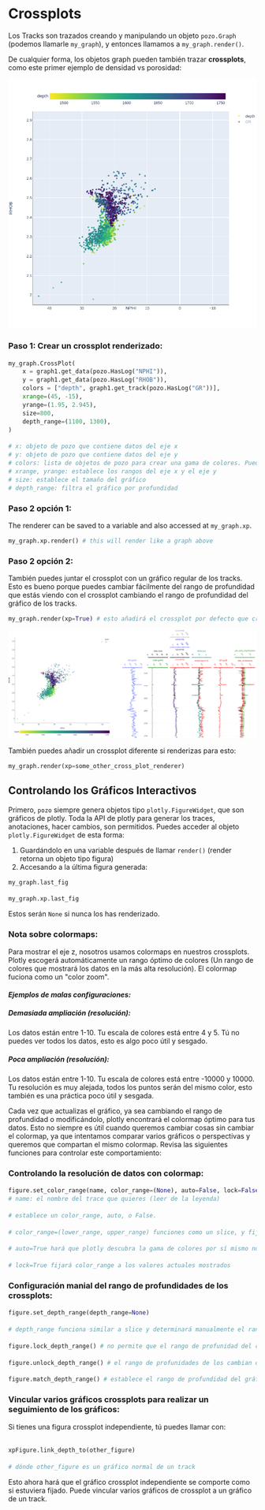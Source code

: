 # Crossplots

Los Tracks son trazados creando y manipulando un objeto `pozo.Graph` (podemos llamarle `my_graph`), y entonces llamamos a `my_graph.render()`.


De cualquier forma, los objetos graph pueden también trazar **crossplots**, como este primer ejemplo de densidad vs porosidad:

![crosspot](../../images/crossplot.png)


### Paso 1: Crear un crossplot renderizado:
```python
my_graph.CrossPlot(
	x = graph1.get_data(pozo.HasLog("NPHI")),
	y = graph1.get_data(pozo.HasLog("RHOB")),
	colors = ["depth", graph1.get_track(pozo.HasLog("GR"))],
	xrange=(45, -15),
	yrange=(1.95, 2.945),
	size=800,
	depth_range=(1100, 1300),
)

# x: objeto de pozo que contiene datos del eje x
# y: objeto de pozo que contiene datos del eje y
# colors: lista de objetos de pozo para crear una gama de colores. Puede incluir "depth" o ser None para no tener colores.
# xrange, yrange: establece los rangos del eje x y el eje y
# size: establece el tamaño del gráfico
# depth_range: filtra el gráfico por profundidad
```

### Paso 2 opción 1:
The renderer can be saved to a variable and also accessed at `my_graph.xp`.

```python
my_graph.xp.render() # this will render like a graph above
```

### Paso 2 opción 2:

También puedes juntar el crossplot con un gráfico regular de los tracks. Esto es bueno porque puedes cambiar fácilmente del rango de profundidad que estás viendo con el crossplot cambiando el rango de profundidad del gráfico de los tracks.

```python
my_graph.render(xp=True) # esto añadirá el crossplot por defecto que creaste en `my_graph.CrossPlot()`
```

![crosspot-embeded](../../images/crossplot_embedded.png)

También puedes añadir un crossplot diferente si renderizas para esto:

```python
my_graph.render(xp=some_other_cross_plot_renderer)
```


## Controlando los Gráficos Interactivos

Primero, `pozo` siempre genera objetos tipo `plotly.FigureWidget`, que son gráficos de plotly. Toda la API de plotly para generar los traces, anotaciones, hacer cambios, son permitidos. Puedes acceder al objeto `plotly.FigureWidget` de esta forma:

1) Guardándolo en una variable después de llamar `render()` (render retorna un objeto tipo figura)
2) Accesando a la última figura generada:

```python
my_graph.last_fig

my_graph.xp.last_fig
```
Estos serán `None` si nunca los has renderizado.


### Nota sobre colormaps:

Para mostrar el eje z, nosotros usamos colormaps en nuestros crossplots. Plotly escogerá automáticamente un rango óptimo de colores (Un rango de colores que mostrará los datos en la más alta resolución). El colormap fuciona como un "color zoom".


#### *Ejemplos de malas configuraciones:*

##### Demasiada ampliación (resolución):

Los datos están entre 1-10. Tu escala de colores está entre 4 y 5. Tú no puedes ver todos los datos, esto es algo poco útil y sesgado.

##### Poca ampliación (resolución):

Los datos están entre 1-10. Tu escala de colores está entre -10000 y 10000. Tu resolución es muy alejada, todos los puntos serán del mismo color, esto también es una práctica poco útil y sesgada.

 Cada vez que actualizas el gráfico, ya sea cambiando el rango de profundidad o modificándolo, plotly encontrará el colormap óptimo para tus datos. Esto no siempre es útil cuando queremos cambiar cosas sin cambiar el colormap, ya que intentamos comparar varios gráficos o perspectivas y queremos que compartan el mismo colormap. Revisa las siguientes funciones para controlar este comportamiento:

### Controlando la resolución de datos con colormap:

```python
figure.set_color_range(name, color_range=(None), auto=False, lock=False)
# name: el nombre del trace que quieres (leer de la leyenda)

# establece un color_range, auto, o False.

# color_range=(lower_range, upper_range) funciones como un slice, y fijará los colores mínimo y máximo de esos rangos establecidos

# auto=True hará que plotly descubra la gama de colores por sí mismo nuevamente

# lock=True fijará color_range a los valores actuales mostrados

```
### Configuración manial del rango de profundidades de los crossplots:

```python
figure.set_depth_range(depth_range=None)

# depth_range funciona similar a slice y determinará manualmente el rango de la profunidad.

figure.lock_depth_range() # no permite que el rango de profunidad del crossplot cambie con el gráfico del track

figure.unlock_depth_range() # el rango de profunidades de los cambian con las gráficas de los track, will call the following function:

figure.match_depth_range() # establece el rango de profundidad del gráfico de crossplot para tomar los gráficos de profundidad del gráfico una vez

```

### Vincular varios gráficos crossplots para realizar un seguimiento de los gráficos:

Si tienes una figura crossplot independiente, tú puedes llamar con:

```python

xpFigure.link_depth_to(other_figure)

# dónde other_figure es un gráfico normal de un track

```

Esto ahora hará que el gráfico crossplot independiente se comporte como si estuviera fijado. Puede vincular varios gráficos de crossplot a un gráfico de un track.
